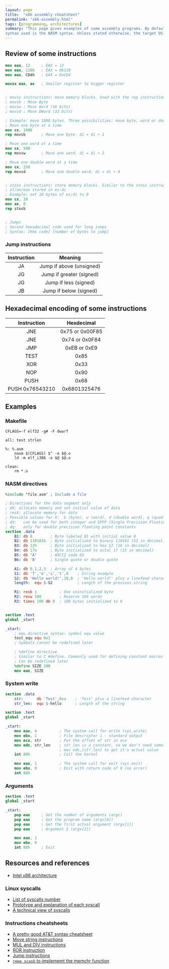 ```yaml
---
layout: page
title:  "x86 assembly cheatsheet"
permalink: "x86-assembly.html"
tags: [programming, architectures]
summary: "This page gives examples of some assembly programs. By default, the
syntax used is the NASM syntax. Unless stated otherwise, the target OS is Linux"
---
```


## Review of some instructions
```nasm
mov eax, 12     ; EAX = 12
mov eax, 110b   ; EAX = 0b110
mov eax, CD4h   ; EAX = 0xCD4

movzx eax, ax   ; Smaller register to bigger register


; movsx instructions: move memory blocks. Used with the rep instruction
; movsb : Move Byte
; movsw : Move Word (16 bits)
; movsd : Move DWord (32 bits)

; Example: move 1000 bytes. Three possibilities: move byte, word or double word at a time
; Move one byte at a time
mov cx, 1000
rep movsb       ; Move one byte. di = di + 1

; Move one word at a time
mov cx, 500
rep movsw       ; Move one word. di = di + 2

; Move one double word at a time
mov cx, 250
rep movsd       ; Move one double word. di = di + 4


; stosx instructions: store memory blocks. Similar to the stosx instructions, but uses the value of al/ax/eax as the source data
; al/ax/eax stored in es:di
; Example: set 10 bytes of es:di to 0
mov cx, 10
mov ax, 0
rep stosb


; Jumps
; Second hexadecimal code used for long jumps
; Syntax: [Hex code] [number of bytes to jump]
```

### Jump instructions

|Instruction| Meaning|
|:---------:|:--------:|
| JA | Jump if above (unsigned) |
| JG | Jump if greater (signed) |
| JG | Jump if less (signed) |
| JB | Jump if below (signed) |


## Hexadecimal encoding of some instructions

|Instruction|Hexdecimal|
|:---------:|:--------:|
| JNE | 0x75 or 0x00F85 |
| JNE | 0x74 or 0x0F84 |
| JMP | 0xEB or 0xE9 |
| TEST | 0x85 |
| XOR | 0x33 |
| NOP | 0x90 |
| PUSH | 0x68 |
| PUSH 0x76543210 | 0x6801325476 |



## Examples
### Makefile
```make
CFLAGS=-f elf32 -g# -F dwarf

all: test strlen

%: %.asm
	nasm $(CFLAGS) $^ -o $@.o
	ld -m elf_i386 -o $@ $@.o

clean:
	rm *.o

```

### NASM directives
```nasm
%include "file.asm" ; Include a file

; Directives for the data segment only
; dX: allocate memory and set initial value of data
; resX: allocate memory for data
; Possible values for X:  b (byte), w (word), d (double word), q (quad word), t (ten bytes)
; dd:   can be used for both integer and SPFP (Single Precision Floating Point, same as C float) constants
; dq:   only for double precision floating point constants
section .data
    B1: db 0        ; Byte labeled B1 with initial value 0
    B2: db 110101b  ; Byte initialized to binary 110101 (53 in decimal)
    B3: db 12h      ; Byte initialized to hex 12 (18 in decimal)
    B4: db 17o      ; Byte initialized to octal 17 (15 in decimal)
    B5: db "A"      ; ASCII code 65
    B6: db 'B'      ; Single quote or double quote

    A1: db 0,1,2,3  ; Array of 4 bytes
    S1: db 'T','e','s','t',0    ; String example
    S2: db 'Hello world!',10,0  ; 'Hello world!' plus a linefeed character
    length:  equ $-S2           ; Length of the previous string

    R1: resb 1          ; One uninitialized byte
    R2: resw 100        ; Reserve 100 words
    R3: times 100 db 0  ; 100 bytes initialized to 0


section .text
global _start

_start:
    ; equ directive syntax: symbol equ value
    test_equ equ 0x1
    ; Symbols cannot be redefined later

    ; %define directive
    ; Similar to C #define. Commonly used for defining constant macros like in C
    ; Can be redefined later
    %define SIZE 100
    mov eax, SIZE
```


### System write
```nasm
section .data
    str:      db 'Test',0xa    ; 'Test' plus a linefeed character
    str_len:  equ $-hello      ; Length of the string

section .text
global _start

_start:
    mov eax, 4          ; The system call for write (sys_write)
    mov ebx, 1          ; File descriptor 1 - standard output
    mov ecx, str        ; Put the offset of str in ecx
    mov edx, str_len    ; str_len is a constant, so we don't need something like
                        ; mov edx,[str_len] to get it's actual value
    int 80h             ; Call the kernel

    mov eax, 1          ; The system call for exit (sys_exit)
    mov ebx, 0          ; Exit with return code of 0 (no error)
    int 80h
```

### Arguments
```nasm
section .text
global _start

_start:
	pop	eax		; Get the number of arguments (argc)
	pop	eax		; Get the program name (argv[0])
	pop	eax		; Get the first actual argument (argv[1])
	pop	eax		; Argument 2 (argv[2])

	mov	eax, 1
	mov	ebx, 0
	int	80h		; Exit
```


## Resources and references
* [Intel x86 architecture](/x86.html)

### Linux syscalls
* [List of syscalls number](https://faculty.nps.edu/cseagle/assembly/sys_call.html)
* [Prototype and explanation of each syscall](https://linuxhint.com/list_of_linux_syscalls)
* [A technical view of syscalls](https://blog.packagecloud.io/eng/2016/04/05/the-definitive-guide-to-linux-system-calls/)

### Instructions cheatsheets
* [A pretty good AT&T syntax cheatsheet](http://tuttlem.github.io/2014/03/25/assembly-syntax-intel-at-t.html)
* [Move string instructions](http://faculty.kfupm.edu.sa/COE/aimane/assembly/pagegen.aspx-ThemeID=1&m185_20.htm)
* [MUL and DIV instructions](https://www.tutorialspoint.com/assembly_programming/assembly_arithmetic_instructions.htm)
* [ROR instruction](https://www.aldeid.com/wiki/X86-assembly/Instructions/ror)
* [Jump instructions](https://faydoc.tripod.com/cpu/jns.htm)
* [`repe scasb` to implememt the memchr function](https://stackoverflow.com/questions/58121065/im-trying-to-understand-the-rep-scasb-byte-edi-instruction)